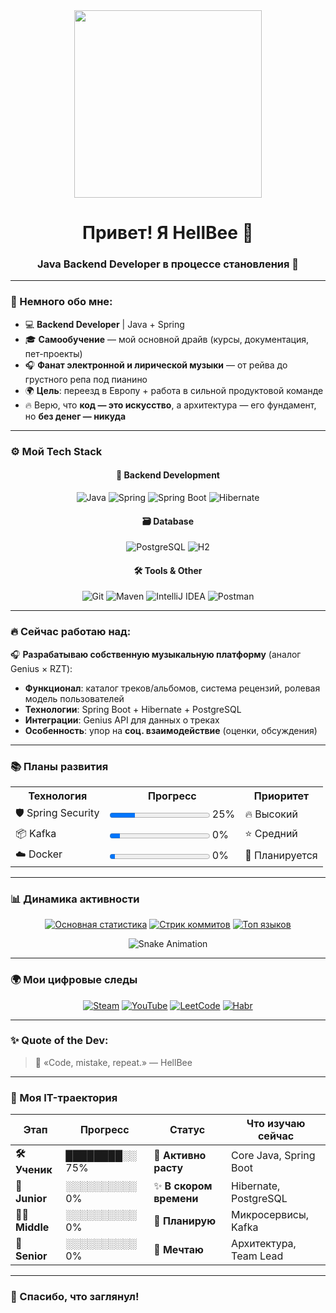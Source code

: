 <div id="header" align="center">
  <img src="https://media.giphy.com/media/v1.Y2lkPTc5MGI3NjExM21ndjE3cW96d3d4NHN0cGdraXNxZXNicGYzZWljeWd5cmVnMHpsaiZlcD12MV9zdGlja2Vyc19zZWFyY2gmY3Q9cw/jqhyQLMQNTXBLwcgQh/giphy.gif" width="300"/>
</div>

<h1 align="center">Привет! Я HellBee 👋</h1>
<h3 align="center">Java Backend Developer в процессе становления 🚀</h3>

---

### 🧠 Немного обо мне:
- 💻 **Backend Developer** | Java + Spring
- 🎓 **Самообучение** — мой основной драйв (курсы, документация, пет-проекты)
- 🎧 **Фанат электронной и лирической музыки** — от рейва до грустного репа под пианино
- 🌍 **Цель**: переезд в Европу + работа в сильной продуктовой команде
- 🔥 Верю, что **код — это искусство**, а архитектура — его фундамент, но **без денег — никуда**

---

### ⚙️ Мой Tech Stack

<div align="center">
  
#### 🍃 Backend Development
![Java](https://img.shields.io/badge/Java-ED8B00?style=for-the-badge&logo=openjdk&logoColor=white)
![Spring](https://img.shields.io/badge/Spring-6DB33F?style=for-the-badge&logo=spring&logoColor=white)
![Spring Boot](https://img.shields.io/badge/Spring_Boot-6DB33F?style=for-the-badge&logo=spring-boot&logoColor=white)
![Hibernate](https://img.shields.io/badge/Hibernate-59666C?style=for-the-badge&logo=hibernate&logoColor=white)

#### 🗃️ Database
![PostgreSQL](https://img.shields.io/badge/PostgreSQL-4169E1?style=for-the-badge&logo=postgresql&logoColor=white)
![H2](https://img.shields.io/badge/H2_Database-003545?style=for-the-badge&logo=h2&logoColor=white)

#### 🛠️ Tools & Other
![Git](https://img.shields.io/badge/Git-F05032?style=for-the-badge&logo=git&logoColor=white)
![Maven](https://img.shields.io/badge/Apache_Maven-C71A36?style=for-the-badge&logo=apache-maven&logoColor=white)
![IntelliJ IDEA](https://img.shields.io/badge/IntelliJ_IDEA-000000?style=for-the-badge&logo=intellij-idea&logoColor=white)
![Postman](https://img.shields.io/badge/Postman-FF6C37?style=for-the-badge&logo=postman&logoColor=white)

</div>

---

### 🔥 Сейчас работаю над:
🎧 **Разрабатываю собственную музыкальную платформу** (аналог Genius × RZT):
- **Функционал**: каталог треков/альбомов, система рецензий, ролевая модель пользователей
- **Технологии**: Spring Boot + Hibernate + PostgreSQL
- **Интеграции**: Genius API для данных о треках
- **Особенность**: упор на **соц. взаимодействие** (оценки, обсуждения)

---

### 📚 Планы развития

<table align="center">
  <tr>
    <th>Технология</th>
    <th>Прогресс</th>
    <th>Приоритет</th>
  </tr>
  <tr>
    <td>🛡️ Spring Security</td>
    <td><progress value="25" max="100"></progress> 25%</td>
    <td>🔥 Высокий</td>
  </tr>
  <tr>
    <td>📦 Kafka</td>
    <td><progress value="10" max="100"></progress> 0%</td>
    <td>⭐ Средний</td>
  </tr>
  <tr>
    <td>☁️ Docker</td>
    <td><progress value="5" max="100"></progress> 0%</td>
    <td>📅 Планируется</td>
  </tr>
</table>

---

### 📊 Динамика активности

<div align="center">

[![Основная статистика](https://github-readme-stats.vercel.app/api?username=HellBee404&show_icons=true&theme=radical&include_all_commits=true&count_private=true)](https://github.com/HellBee404)
[![Стрик коммитов](https://github-readme-streak-stats.herokuapp.com/?user=HellBee404&theme=radical&date_format=j%20M%5B%20Y%5D)](https://git.io/streak-stats)
[![Топ языков](https://github-readme-stats.vercel.app/api/top-langs/?username=HellBee404&layout=compact&theme=radical&hide=html,css,scss)](https://github.com/HellBee404)

![Snake Animation](https://github.com/HellBee404/HellBee404/blob/output/github-contribution-grid-snake.svg)

</div>

---

### 🌍 Мои цифровые следы

<div align="center">

[![Steam](https://custom-icon-badges.demolab.com/badge/-Steam-000000?style=for-the-badge&logo=steam&logoColor=white)](https://steamcommunity.com/id/Pcehl/)
[![YouTube](https://custom-icon-badges.demolab.com/badge/-YouTube-FF0000?style=for-the-badge&logo=youtube&logoColor=white)](https://youtube.com/@HellBeeIT)
[![LeetCode](https://custom-icon-badges.demolab.com/badge/-LeetCode-FFA116?style=for-the-badge&logo=leetcode&logoColor=black)](https://leetcode.com/u/Tryapka/)
[![Habr](https://custom-icon-badges.demolab.com/badge/-Habr-65A3BE?style=for-the-badge&logo=habr&logoColor=white)](https://habr.com/ru/users/HelllBee/)

</div>

---

### ✨ Quote of the Dev:
> 💬 «Code, mistake, repeat.» — HellBee

---

### 🚀 Моя IT-траектория

<div align="center">

| Этап          | Прогресс       | Статус                | Что изучаю сейчас      |
|---------------|----------------|-----------------------|------------------------|
| **🛠️ Ученик** | ████████░░ 75% | 🐣 **Активно расту**  | Core Java, Spring Boot |
| **👶 Junior** | ░░░░░░░░░░ 0% | ✨ **В скором времени** | Hibernate, PostgreSQL  |
| **🧑‍💻 Middle** | ░░░░░░░░░░ 0%  | 🌱 **Планирую**       | Микросервисы, Kafka   |
| **🧠 Senior** | ░░░░░░░░░░ 0%  | 🚀 **Мечтаю**         | Архитектура, Team Lead |

</div>


---

### 🖤 Спасибо, что заглянул!

